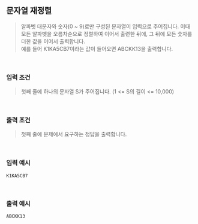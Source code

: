 ## 문자열 재정렬

> 알파벳 대문자와 숫자(0 ~ 9)로만 구성된 문자열이 입력으로 주어집니다. 이때 모든 알파벳을 오름차순으로 정렬하여 이어서 출련한 뒤에, 그 뒤에 모든 숫자를 더한 값을 이어서 출력합니다.<br>
> 예를 들어 K1KA5CB7이라는 값이 들어오면 ABCKK13을 출력합니다.

<br>

### 입력 조건

> 첫째 줄에 하나의 문자열 S가 주어집니다. (1 <= S의 길이 <= 10,000)

<br>

### 출력 조건

> 첫째 줄에 문제에서 요구하는 정답을 출력합니다.

<br>

### 입력 예시

```
K1KA5CB7
```

<br>

### 출력 예시

```
ABCKK13
```
